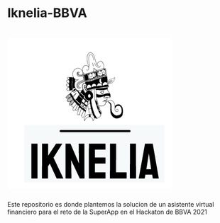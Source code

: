 # Iknelia-BBVA
# ![kukulhan](/sources/logo.png)
Este repositorio es donde plantemos la solucion de un asistente virtual financiero para el reto de la SuperApp en el Hackaton de BBVA 2021
